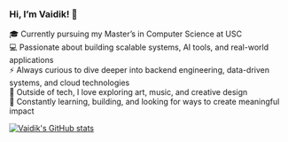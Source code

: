 ### Hi, I’m Vaidik! 👋

🎓 Currently pursuing my Master’s in Computer Science at USC  
💻 Passionate about building scalable systems, AI tools, and real-world applications  
⚡ Always curious to dive deeper into backend engineering, data-driven systems, and cloud technologies  
🎨 Outside of tech, I love exploring art, music, and creative design  
🚀 Constantly learning, building, and looking for ways to create meaningful impact  


[![Vaidik's GitHub stats](https://github-readme-stats.vercel.app/api?username=VaidikV)](https://github.com/anuraghazra/github-readme-stats)
<!---
VaidikV/VaidikV is a ✨ special ✨ repository because its `README.md` (this file) appears on your GitHub profile.
You can click the Preview link to take a look at your changes.
--->
